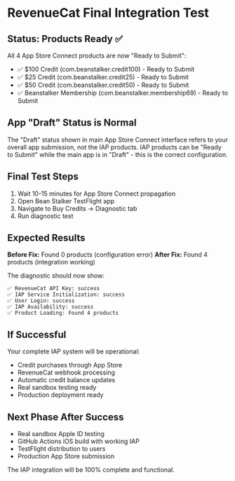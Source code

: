 # RevenueCat Final Integration Test

## Status: Products Ready ✅

All 4 App Store Connect products are now "Ready to Submit":
- ✅ $100 Credit (com.beanstalker.credit100) - Ready to Submit
- ✅ $25 Credit (com.beanstalker.credit25) - Ready to Submit  
- ✅ $50 Credit (com.beanstalker.credit50) - Ready to Submit
- ✅ Beanstalker Membership (com.beanstalker.membership69) - Ready to Submit

## App "Draft" Status is Normal
The "Draft" status shown in main App Store Connect interface refers to your overall app submission, not the IAP products. IAP products can be "Ready to Submit" while the main app is in "Draft" - this is the correct configuration.

## Final Test Steps
1. Wait 10-15 minutes for App Store Connect propagation
2. Open Bean Stalker TestFlight app
3. Navigate to Buy Credits → Diagnostic tab
4. Run diagnostic test

## Expected Results
**Before Fix:** Found 0 products (configuration error)
**After Fix:** Found 4 products (integration working)

The diagnostic should now show:
```
✅ RevenueCat API Key: success
✅ IAP Service Initialization: success  
✅ User Login: success
✅ IAP Availability: success
✅ Product Loading: Found 4 products
```

## If Successful
Your complete IAP system will be operational:
- Credit purchases through App Store
- RevenueCat webhook processing  
- Automatic credit balance updates
- Real sandbox testing ready
- Production deployment ready

## Next Phase After Success
- Real sandbox Apple ID testing
- GitHub Actions iOS build with working IAP
- TestFlight distribution to users
- Production App Store submission

The IAP integration will be 100% complete and functional.